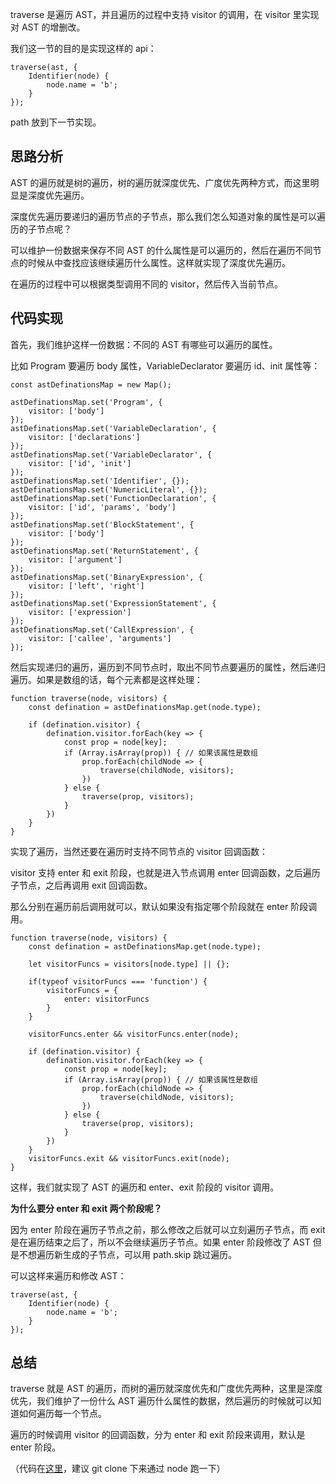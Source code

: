 traverse 是遍历 AST，并且遍历的过程中支持 visitor 的调用，在 visitor 里实现对 AST 的增删改。

我们这一节的目的是实现这样的 api：

    traverse(ast, {
        Identifier(node) {
            node.name = 'b';
        }
    });
    

path 放到下一节实现。

思路分析
----

AST 的遍历就是树的遍历，树的遍历就深度优先、广度优先两种方式，而这里明显是深度优先遍历。

深度优先遍历要递归的遍历节点的子节点，那么我们怎么知道对象的属性是可以遍历的子节点呢？

可以维护一份数据来保存不同 AST 的什么属性是可以遍历的，然后在遍历不同节点的时候从中查找应该继续遍历什么属性。这样就实现了深度优先遍历。

在遍历的过程中可以根据类型调用不同的 visitor，然后传入当前节点。

代码实现
----

首先，我们维护这样一份数据：不同的 AST 有哪些可以遍历的属性。

比如 Program 要遍历 body 属性，VariableDeclarator 要遍历 id、init 属性等：

    const astDefinationsMap = new Map();
    
    astDefinationsMap.set('Program', {
        visitor: ['body']
    });
    astDefinationsMap.set('VariableDeclaration', {
        visitor: ['declarations']
    });
    astDefinationsMap.set('VariableDeclarator', {
        visitor: ['id', 'init']
    });
    astDefinationsMap.set('Identifier', {});
    astDefinationsMap.set('NumericLiteral', {});
    astDefinationsMap.set('FunctionDeclaration', {
        visitor: ['id', 'params', 'body']
    });
    astDefinationsMap.set('BlockStatement', {
        visitor: ['body']
    });
    astDefinationsMap.set('ReturnStatement', {
        visitor: ['argument']
    });
    astDefinationsMap.set('BinaryExpression', {
        visitor: ['left', 'right']
    });
    astDefinationsMap.set('ExpressionStatement', {
        visitor: ['expression']
    });
    astDefinationsMap.set('CallExpression', {
        visitor: ['callee', 'arguments']
    });
    

然后实现递归的遍历，遍历到不同节点时，取出不同节点要遍历的属性，然后递归遍历。如果是数组的话，每个元素都是这样处理：

    function traverse(node, visitors) {
        const defination = astDefinationsMap.get(node.type);
        
        if (defination.visitor) {
            defination.visitor.forEach(key => {
                const prop = node[key];
                if (Array.isArray(prop)) { // 如果该属性是数组
                    prop.forEach(childNode => {
                        traverse(childNode, visitors);
                    })
                } else {
                    traverse(prop, visitors);
                }
            })
        }
    }
    

实现了遍历，当然还要在遍历时支持不同节点的 visitor 回调函数：

visitor 支持 enter 和 exit 阶段，也就是进入节点调用 enter 回调函数，之后遍历子节点，之后再调用 exit 回调函数。

那么分别在遍历前后调用就可以，默认如果没有指定哪个阶段就在 enter 阶段调用。

    function traverse(node, visitors) {
        const defination = astDefinationsMap.get(node.type);
    
        let visitorFuncs = visitors[node.type] || {};
    
        if(typeof visitorFuncs === 'function') {
            visitorFuncs = {
                enter: visitorFuncs
            }
        }
    
        visitorFuncs.enter && visitorFuncs.enter(node);
    
        if (defination.visitor) {
            defination.visitor.forEach(key => {
                const prop = node[key];
                if (Array.isArray(prop)) { // 如果该属性是数组
                    prop.forEach(childNode => {
                        traverse(childNode, visitors);
                    })
                } else {
                    traverse(prop, visitors);
                }
            })
        }
        visitorFuncs.exit && visitorFuncs.exit(node);
    }
    

这样，我们就实现了 AST 的遍历和 enter、exit 阶段的 visitor 调用。

**为什么要分 enter 和 exit 两个阶段呢？**

因为 enter 阶段在遍历子节点之前，那么修改之后就可以立刻遍历子节点，而 exit 是在遍历结束之后了，所以不会继续遍历子节点。如果 enter 阶段修改了 AST 但是不想遍历新生成的子节点，可以用 path.skip 跳过遍历。

可以这样来遍历和修改 AST：

    traverse(ast, {
        Identifier(node) {
            node.name = 'b';
        }
    });
    

总结
--

traverse 就是 AST 的遍历，而树的遍历就深度优先和广度优先两种，这里是深度优先，我们维护了一份什么 AST 遍历什么属性的数据，然后遍历的时候就可以知道如何遍历每一个节点。

遍历的时候调用 visitor 的回调函数，分为 enter 和 exit 阶段来调用，默认是 enter 阶段。

（代码在[这里](https://github.com/QuarkGluonPlasma/babel-plugin-exercize "https://github.com/QuarkGluonPlasma/babel-plugin-exercize")，建议 git clone 下来通过 node 跑一下）